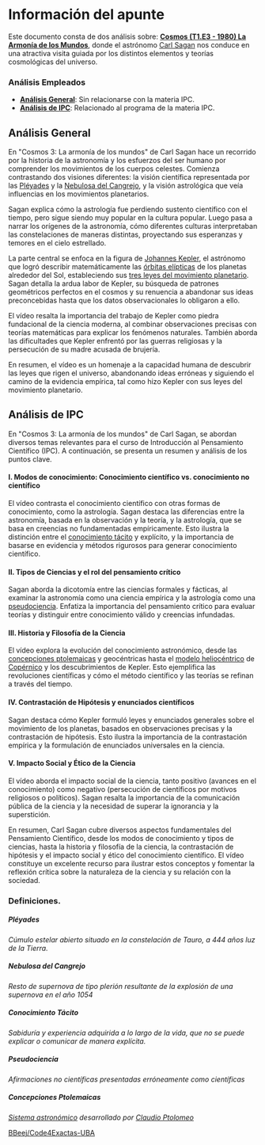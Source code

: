 # Información del apunte

Este documento consta de dos análisis sobre: [**Cosmos (T1.E3 - 1980) La Armonía de los Mundos**](https://www.youtube.com/watch?v=UKVikiVqA70), donde el astrónomo [Carl Sagan](https://es.wikipedia.org/wiki/Carl_Sagan) nos conduce en una atractiva visita guiada por los distintos elementos y teorías cosmológicas del universo.

### Análisis Empleados 
- [**Análisis General**](#análisis-general): Sin relacionarse con la materia IPC.
- [**Análisis de IPC**](#análisis-de-ipc): Relacionado al programa de la materia IPC.

## Análisis General

En "Cosmos 3: La armonía de los mundos" de Carl Sagan hace un recorrido por la historia de la astronomía y los esfuerzos del ser humano por comprender los movimientos de los cuerpos celestes. Comienza contrastando dos visiones diferentes: la visión científica representada por las [Pléyades](#Pléyades) y la [Nebulosa del Cangrejo](#Nebulosa-del-Cangrejo), y la visión astrológica que veía influencias en los movimientos planetarios.

Sagan explica cómo la astrología fue perdiendo sustento científico con el tiempo, pero sigue siendo muy popular en la cultura popular. Luego pasa a narrar los orígenes de la astronomía, cómo diferentes culturas interpretaban las constelaciones de maneras distintas, proyectando sus esperanzas y temores en el cielo estrellado.

La parte central se enfoca en la figura de [Johannes Kepler](https://es.wikipedia.org/wiki/Johannes_Kepler), el astrónomo que logró describir matemáticamente las [órbitas elípticas](https://es.wikipedia.org/wiki/%C3%93rbita_el%C3%ADptica) de los planetas alrededor del Sol, estableciendo sus [tres leyes del movimiento planetario](https://www.todamateria.com/leyes-de-kepler/). Sagan detalla la ardua labor de Kepler, su búsqueda de patrones geométricos perfectos en el cosmos y su renuencia a abandonar sus ideas preconcebidas hasta que los datos observacionales lo obligaron a ello.

El vídeo resalta la importancia del trabajo de Kepler como piedra fundacional de la ciencia moderna, al combinar observaciones precisas con teorías matemáticas para explicar los fenómenos naturales. También aborda las dificultades que Kepler enfrentó por las guerras religiosas y la persecución de su madre acusada de brujería.

En resumen, el vídeo es un homenaje a la capacidad humana de descubrir las leyes que rigen el universo, abandonando ideas erróneas y siguiendo el camino de la evidencia empírica, tal como hizo Kepler con sus leyes del movimiento planetario.

## Análisis de IPC

En "Cosmos 3: La armonía de los mundos" de Carl Sagan, se abordan diversos temas relevantes para el curso de Introducción al Pensamiento Científico (IPC). A continuación, se presenta un resumen y análisis de los puntos clave.

#### I. Modos de conocimiento: Conocimiento científico vs. conocimiento no científico

El vídeo contrasta el conocimiento científico con otras formas de conocimiento, como la astrología. Sagan destaca las diferencias entre la astronomía, basada en la observación y la teoría, y la astrología, que se basa en creencias no fundamentadas empíricamente. Esto ilustra la distinción entre el [conocimiento tácito](#Conocimiento-Tácito) y explícito, y la importancia de basarse en evidencia y métodos rigurosos para generar conocimiento científico.

#### II. Tipos de Ciencias y el rol del pensamiento crítico

Sagan aborda la dicotomía entre las ciencias formales y fácticas, al examinar la astronomía como una ciencia empírica y la astrología como una [pseudociencia](#Pseudociencia). Enfatiza la importancia del pensamiento crítico para evaluar teorías y distinguir entre conocimiento válido y creencias infundadas.

#### III. Historia y Filosofía de la Ciencia

El vídeo explora la evolución del conocimiento astronómico, desde las [concepciones ptolemaicas](#Concepciones-Ptolemaicas) y geocéntricas hasta el [modelo heliocéntrico](https://es.wikipedia.org/wiki/Teor%C3%ADa_helioc%C3%A9ntrica) de [Copérnico](https://es.wikipedia.org/wiki/Nicol%C3%A1s_Cop%C3%A9rnico) y los descubrimientos de Kepler. Esto ejemplifica las revoluciones científicas y cómo el método científico y las teorías se refinan a través del tiempo.

#### IV. Contrastación de Hipótesis y enunciados científicos

Sagan destaca cómo Kepler formuló leyes y enunciados generales sobre el movimiento de los planetas, basados en observaciones precisas y la contrastación de hipótesis. Esto ilustra la importancia de la contrastación empírica y la formulación de enunciados universales en la ciencia.

#### V. Impacto Social y Ético de la Ciencia

El vídeo aborda el impacto social de la ciencia, tanto positivo (avances en el conocimiento) como negativo (persecución de científicos por motivos religiosos o políticos). Sagan resalta la importancia de la comunicación pública de la ciencia y la necesidad de superar la ignorancia y la superstición.

En resumen, Carl Sagan cubre diversos aspectos fundamentales del Pensamiento Científico, desde los modos de conocimiento y tipos de ciencias, hasta la historia y filosofía de la ciencia, la contrastación de hipótesis y el impacto social y ético del conocimiento científico. El vídeo constituye un excelente recurso para ilustrar estos conceptos y fomentar la reflexión crítica sobre la naturaleza de la ciencia y su relación con la sociedad.

### Definiciones.

##### Pléyades
_Cúmulo estelar abierto situado en la constelación de Tauro, a 444 años luz de la Tierra._
##### Nebulosa del Cangrejo
_Resto de supernova de tipo plerión resultante de la explosión de una supernova en el año 1054_
##### Conocimiento Tácito
_Sabiduría y experiencia adquirida a lo largo de la vida, que no se puede explicar o comunicar de manera explícita._
##### Pseudociencia
_Afirmaciones no científicas presentadas erróneamente como científicas_
##### Concepciones Ptolemaicas
_[Sistema astronómico](https://es.wikipedia.org/wiki/Teor%C3%ADa_geoc%C3%A9ntrica) desarrollado por [Claudio Ptolomeo](https://es.wikipedia.org/wiki/Claudio_Ptolomeo)_

[BBeej/Code4Exactas-UBA](https://github.com/BBeej/Code4Exactas-UBA)